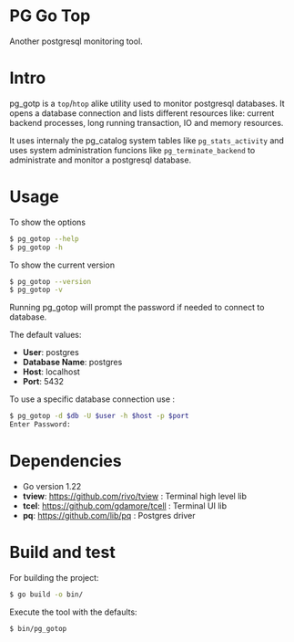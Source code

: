# PG Go Top

Another postgresql monitoring tool.


# Intro

pg_gotp is a `top`/`htop` alike utility used to monitor postgresql databases.
It opens a database connection and lists different resources like: 
current backend processes, long running transaction, IO and memory resources.

It uses internaly the pg_catalog system tables like `pg_stats_activity` and uses system administration funcions like `pg_terminate_backend` to administrate and monitor a postgresql database.


# Usage

To show the options 
```bash
$ pg_gotop --help
$ pg_gotop -h
```

To show the current version
```bash
$ pg_gotop --version
$ pg_gotop -v
```

Running pg_gotop will prompt the password if needed to connect to database. 

The default values: 
* **User**: postgres
* **Database Name**: postgres
* **Host**: localhost
* **Port**: 5432 

To use a specific database connection use :
```bash
$ pg_gotop -d $db -U $user -h $host -p $port
Enter Password:  
```


# Dependencies

* Go version 1.22
* **tview**: https://github.com/rivo/tview : Terminal high level lib
* **tcel**: https://github.com/gdamore/tcell : Terminal UI lib
* **pq**: https://github.com/lib/pq : Postgres driver


# Build and test

For building the project:
```bash
$ go build -o bin/
```

Execute the tool with the defaults:
```bash
$ bin/pg_gotop
```
